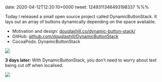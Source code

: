 date: 2020-04-12T12:20:10+0000
tweet: 1249311346493198337
%%%

Today I released a small open source project called DynamicButtonStack. It lays out an array of buttons dynamically depending on the space available.

- Motivation and design: [douglashill.co/dynamic-button-stack/](https://douglashill.co/dynamic-button-stack/)
- GitHub: [github.com/douglashill/DynamicButtonStack](https://github.com/douglashill/DynamicButtonStack)
- CocoaPods: DynamicButtonStack

![](EVZyCyCWsAI288K.jpg)

**3 days later:** With DynamicButtonStack, you don’t need to worry about text being cut off when localised.

![](EVq7W4zXkAIlb4M.png)
